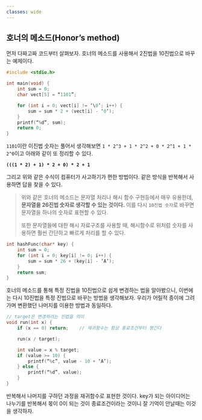 ```yaml
---
classes: wide
---
```


## 호너의 메소드(Honor’s method)

먼저 다짜고짜 코드부터 살펴보자. 호너의 메소드를 사용해서 2진법을 10진법으로 바꾸는 예제이다.

```cpp
#include <stdio.h>

int main(void) {
    int sum = 0;
    char vect[5] = “1101”;

    for (int i = 0; vect[i] != ‘\0’; i++) {
        sum = sum * 2 + (vect[i] - ‘0’);
    }
    printf(“%d”, sum);
    return 0;
}
```

`1101`이란 이진법 숫자는 풀어서 생각해보면 `1 * 2^3 + 1 * 2^2 + 0 * 2^1 + 1 * 2^0`이고 아래와 같이 또 정리할 수 있다.

**`(((1 * 2) + 1) * 2 + 0) * 2 + 1`**

그리고 위와 같은 수식이 컴퓨터가 사고하기가 편한 방법이다. 같은 방식을 반복해서 사용하면 답을 찾을 수 있다.

> 위와 같은 호너의 메소드는 문자열 처리나 해시 함수 구현등에서 매우 유용한데, **문자열을 26진법 숫자로 생각할 수 있는 것이다.** 이를 다시 `10진법 숫자`로 바꾸면 문자열을 하나의 숫자로 표현할 수 있다.
>
> 또한 문자열들에 대한 해시 자료구조를 사용할 때, 해시함수로 위처럼 숫자를 사용하면 훨씬 간단하고 빠르게 처리를 할 수 있다.

```cpp
int hashFunc(char* key) {
	int sum = 0;
	for (int i = 0; key[i] != 0; i++) {
		sum = sum * 26 + (key[i] - ‘A’);
	}
	return sum;
}
```

호너의 메소드를 통해 특정 진법을 10진법으로 쉽게 변경하는 법을 알아봤으니, 이번에는 다시 10진법을 특정 진법으로 바꾸는 방법을 생각해보자. 우리가 어릴적 종이에 그려가며 변환했던 나머지를 이용한 방법과 동일하다.

```cpp
// target은 변경하려는 진법을 의미
void run(int x) {
    if (x == 0) return;    // 재귀함수는 항상 종료조건부터 챙긴다

    run(x / target);

    int value = x % target;
    if (value >= 10) {
        printf(“%c”, value - 10 + ‘A’);
    } else {
        printf(“%d”, value);
    }
}
```

반복해서 나머지를 구하던 과정을 재귀함수로 표현한 것이다. key가 되는 아이디어는 나누기를 반복해서 몫이 0이 되는 것이 종료조건이라는 것이니 잘 기억이 안날때는 이것을 생각하자.

